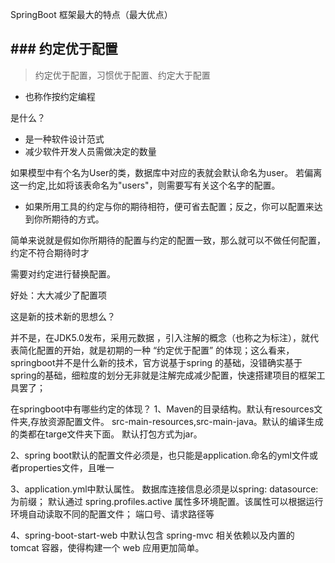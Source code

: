 SpringBoot 框架最大的特点（最大优点）
## ### 约定优于配置
>约定优于配置，习惯优于配置、约定大于配置

- 也称作按约定编程

是什么？
- 是一种软件设计范式
- 减少软件开发人员需做决定的数量

如果模型中有个名为User的类，数据库中对应的表就会默认命名为user。
若偏离这一约定,比如将该表命名为"users"，则需要写有关这个名字的配置。

- 如果所用工具的约定与你的期待相符，便可省去配置；反之，你可以配置来达到你所期待的方式。

  
简单来说就是假如你所期待的配置与约定的配置一致，那么就可以不做任何配置，约定不符合期待时才

需要对约定进行替换配置。

好处：大大减少了配置项


这是新的技术新的思想么？

并不是，在JDK5.0发布，采用元数据 ，引入注解的概念（也称之为标注），就代表简化配置的开始，就是初期的一种 “约定优于配置” 的体现；这么看来，springboot并不是什么新的技术，官方说基于spring 的基础，没错确实基于spring的基础，细粒度的划分无非就是注解完成减少配置，快速搭建项目的框架工具罢了；

  
在springboot中有哪些约定的体现？
1、Maven的目录结构。默认有resources文件夹,存放资源配置文件。
src-main-resources,src-main-java。默认的编译生成的类都在targe文件夹下面。
 默认打包方式为jar。

2、spring boot默认的配置文件必须是，也只能是application.命名的yml文件或者properties文件，且唯一

3、application.yml中默认属性。
	数据库连接信息必须是以spring: datasource: 为前缀；
	默认通过 spring.profiles.active 属性多环境配置。该属性可以根据运行环境自动读取不同的配置文件；
	端口号、请求路径等


4、spring-boot-start-web 中默认包含 spring-mvc 相关依赖以及内置的 tomcat 容器，使得构建一个 web 应用更加简单。

